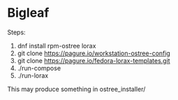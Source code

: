 # Bigleaf

Steps:

1. dnf install rpm-ostree lorax
2. git clone https://pagure.io/workstation-ostree-config
3. git clone https://pagure.io/fedora-lorax-templates.git
4. ./run-compose
5. ./run-lorax

This may produce something in ostree_installer/
